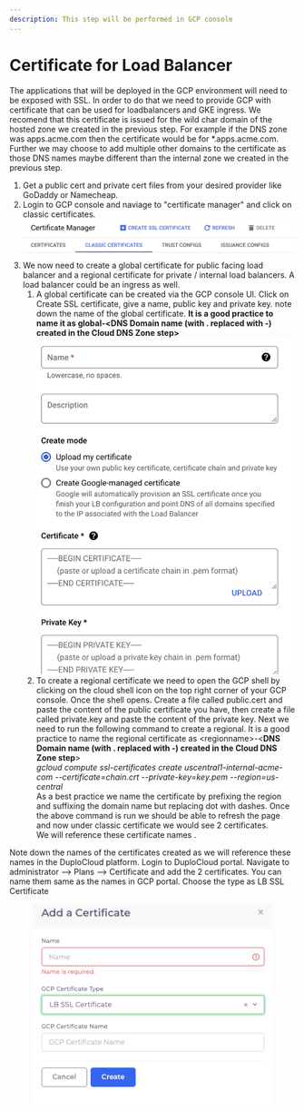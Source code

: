 ```yaml
---
description: This step will be performed in GCP console
---
```


# Certificate for Load Balancer

The applications that will be deployed in the GCP environment will need to be exposed with SSL. In order to do that we need to provide GCP with certificate that can be used for loadbalancers and GKE ingress. We recomend that this certificate is issued for the wild char domain of the hosted zone we created in the previous step. For example if the DNS zone was apps.acme.com then the certificate would be for \*.apps.acme.com. Further we may choose to add multiple other domains to the certificate as those DNS names maybe different than the internal zone we created in the previous step.

1. Get a public cert and private cert files from your desired provider like GoDaddy or Namecheap.
2. Login to GCP console and naviage to "certificate manager" and click on classic certificates.\
   ![](<../../.gitbook/assets/image (432).png>)
3. We now need to create a global certificate for public facing load balancer and a regional certificate for private / internal load balancers. A load balancer could be an ingress as well.
   1. A global certificate can be created via the GCP console UI. Click on Create SSL certificate, give a name, public key and private key. note down the name of the global certificate. **It is a good practice to name it as global-\<DNS Domain name (with . replaced with -) created in the Cloud DNS Zone step>**\
      ![](<../../.gitbook/assets/image (433).png>)
   2. To create a regional certificate we need to open the GCP shell by clicking on the cloud shell icon on the top right corner of your GCP console. Once the shell opens. Create a file called public.cert and paste the content of the public certificate you have, then create a file called private.key and paste the content of the private key. Next we need to run the following command to create a regional. It is a good practice to name the regional certificate as \<regionname>-<**DNS Domain name (with . replaced with -) created in the Cloud DNS Zone step**>\
      _gcloud compute ssl-certificates create uscentral1-internal-acme-com --certificate=chain.crt --private-key=key.pem --region=us-central_  \
      As a best practice we name the certificate by prefixing the region and suffixing the domain name but replacing dot with dashes. Once the above command is run we should be able to refresh the page and now under classic certificate we would see 2 certificates. \
      We will reference these certificate names .

Note down the names of the certificates created as we will reference these names in the DuploCloud platform. Login to DuploCloud portal. Navigate to administrator --> Plans --> Certificate and add the 2 certificates. You can name them same as the names in GCP portal. Choose the type as LB SSL Certificate

<figure><img src="../../.gitbook/assets/image (2).png" alt=""><figcaption></figcaption></figure>
